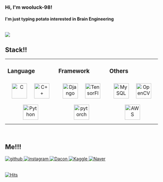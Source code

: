 ### Hi, I'm wooluck-98!

 
#### I'm just typing potato interested in Brain Engineering  

<br/>  

<div align="left"><img src="https://github-readme-stats.vercel.app/api?username=wooluck-98&show_icons=true&count_private=true&hide_border=true" align="center" /></div>  


## Stack!!

<table><tr><td valign="top" width="33%">
  



### Language  
<div align="center">  
<img style="margin: 10px" src="https://profilinator.rishav.dev/skills-assets/c-original.svg" alt="C" height="50" />  
<img style="margin: 10px" src="https://profilinator.rishav.dev/skills-assets/cplusplus-original.svg" alt="C++" height="50" />  
<img style="margin: 10px" src="https://profilinator.rishav.dev/skills-assets/python-original.svg" alt="Python" height="50" />  
</div>

</td><td valign="top" width="33%">



### Framework  
<div align="center">  
<img style="margin: 10px" src="https://profilinator.rishav.dev/skills-assets/django-original.svg" alt="Django" height="50" />  
<img style="margin: 10px" src="https://profilinator.rishav.dev/skills-assets/tensorflow-icon.svg" alt="TensorFlow" height="50" />  
<img style="margin: 10px" src="https://profilinator.rishav.dev/skills-assets/pytorch-icon.svg" alt="pytorch" height="50" />  
</div>

</td><td valign="top" width="33%">



### Others  
<div align="center">  
<img style="margin: 10px" src="https://profilinator.rishav.dev/skills-assets/mysql-original-wordmark.svg" alt="MySQL" height="50" />  
<img style="margin: 10px" src="https://profilinator.rishav.dev/skills-assets/opencv-icon.svg" alt="OpenCV" height="50" />  
<img style="margin: 10px" src="https://profilinator.rishav.dev/skills-assets/amazonwebservices-original-wordmark.svg" alt="AWS" height="50" />  
</div>

</td></tr></table>  

<br/>  


## Me!!!
<a href="https://github.com/https://github.com/wooluck-98" target="_blank">
<img src=https://img.shields.io/badge/github-%2324292e.svg?&style=for-the-badge&logo=github&logoColor=white alt=github style="margin-bottom: 5px;" />
</a>
<a href="https://instagram.com/https://www.instagram.com/wooluck_98/" target="_blank">
<img src=https://img.shields.io/badge/instagram-%23000000.svg?&style=for-the-badge&logo=instagram&logoColor=white alt=instagram style="margin-bottom: 5px;" />
</a>
<a href="https://dacon.io/myprofile/410535/home/" target="_blank">
<img src=https://img.shields.io/badge/Dacon-%2324292e.svg?&style=for-the-badge&logo=Disqus&logoColor=white alt=Dacon style="margin-bottom: 5px;" />
</a>
<a href="https://www.kaggle.com/wooluck" target="_blank">
<img src=https://img.shields.io/badge/Kaggle-%2308090A.svg?&style=for-the-badge&logo=Kaggle&logoColor=white alt=Kaggle style="margin-bottom: 5px;" />
</a>
<a href="https://blog.naver.com/uoo1325" target="_blank">
<img src=https://img.shields.io/badge/Naver-%2324292e.svg?&style=for-the-badge&logo=Naver&logoColor=white alt=Naver style="margin-bottom: 5px;" />
</a>  

<br/>  

<br/>  

[![Hits](https://hits.seeyoufarm.com/api/count/incr/badge.svg?url=https%3A%2F%2Fgithub.com%2Fgjbae1212%2Fwooluck-98&count_bg=%2349BCE1&title_bg=%23555555&icon=&icon_color=%23E7E7E7&title=hits&edge_flat=false)](https://hits.seeyoufarm.com)
